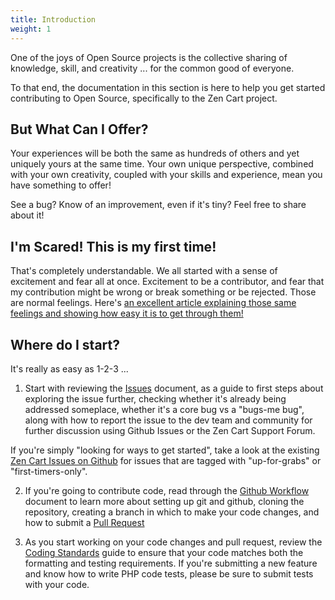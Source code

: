 ```yaml
---
title: Introduction
weight: 1
---
```



One of the joys of Open Source projects is the collective sharing of knowledge, skill, and creativity ... for the common good of everyone.

To that end, the documentation in this section is here to help you get started contributing to Open Source, specifically to the Zen Cart project. 

But What Can I Offer?
---------------------
Your experiences will be both the same as hundreds of others and yet uniquely yours at the same time. Your own unique perspective, combined with your own creativity, coupled with your skills and experience, mean you have something to offer!

See a bug? Know of an improvement, even if it's tiny? Feel free to share about it!


I'm Scared! This is my first time!
----------------------------------
That's completely understandable. We all started with a sense of excitement and fear all at once. Excitement to be a contributor, and fear that my contribution might be wrong or break something or be rejected. Those are normal feelings. Here's [an excellent article explaining those same feelings and showing how easy it is to get through them!](http://dev-human.com/entries/2015/09/25/my-first-pull-request/)


Where do I start?
-----------------
It's really as easy as 1-2-3 ...

1. Start with reviewing the [Issues](issues.md) document, as a guide to first steps about exploring the issue further, checking whether it's already being addressed someplace, whether it's a core bug vs a "bugs-me bug", along with how to report the issue to the dev team and community for further discussion using Github Issues or the Zen Cart Support Forum.

  If you're simply "looking for ways to get started", take a look at the existing [Zen Cart Issues on Github](https://github.com/zencart/zencart/issues) for issues that are tagged with "up-for-grabs" or "first-timers-only".

2. If you're going to contribute code, read through the [Github Workflow](github_workflow.md) document to learn more about setting up git and github, cloning the repository, creating a branch in which to make your code changes, and how to submit a [Pull Request](pull_requests.md)

3. As you start working on your code changes and pull request, review the [Coding Standards](coding_standards.md) guide to ensure that your code matches both the formatting and testing requirements. If you're submitting a new feature and know how to write PHP code tests, please be sure to submit tests with your code.

